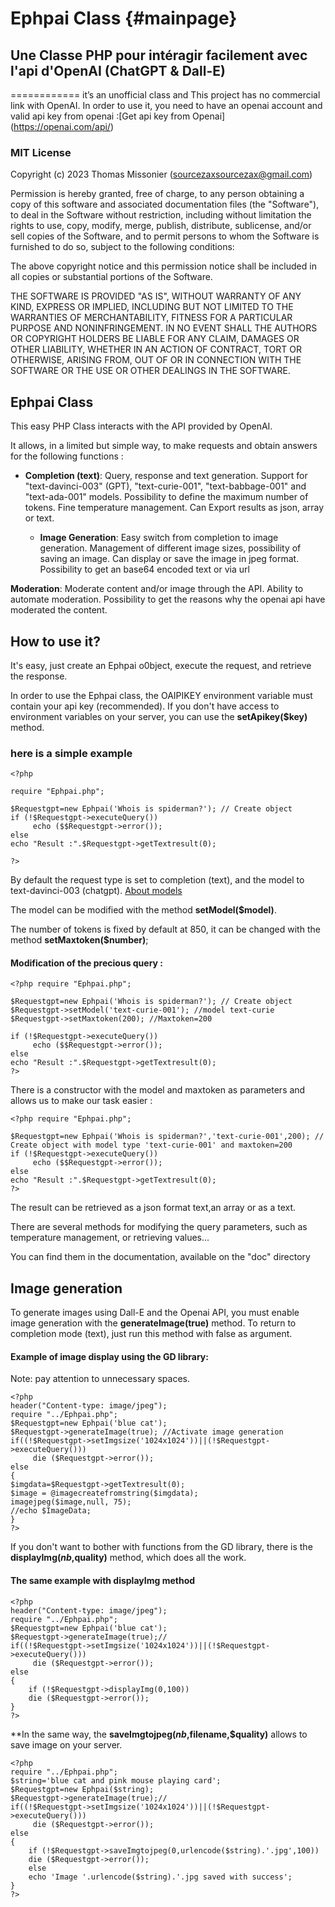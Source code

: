 # Ephpai Class                     {#mainpage}
## Une Classe PHP pour intéragir facilement avec l'api d'OpenAI (ChatGPT & Dall-E)
============
it’s an unofficial class and This project has no commercial link with OpenAI.
In order to use it, you need to have an openai account and valid api key from openai :[Get api key from Openai] (https://openai.com/api/)

### MIT License
Copyright (c) 2023 Thomas Missonier (sourcezaxsourcezax@gmail.com)

Permission is hereby granted, free of charge, to any person obtaining a copy
of this software and associated documentation files (the "Software"), to deal
in the Software without restriction, including without limitation the rights
to use, copy, modify, merge, publish, distribute, sublicense, and/or sell
copies of the Software, and to permit persons to whom the Software is
furnished to do so, subject to the following conditions:

The above copyright notice and this permission notice shall be included in all
copies or substantial portions of the Software.

THE SOFTWARE IS PROVIDED "AS IS", WITHOUT WARRANTY OF ANY KIND, EXPRESS OR
IMPLIED, INCLUDING BUT NOT LIMITED TO THE WARRANTIES OF MERCHANTABILITY,
FITNESS FOR A PARTICULAR PURPOSE AND NONINFRINGEMENT. IN NO EVENT SHALL THE
AUTHORS OR COPYRIGHT HOLDERS BE LIABLE FOR ANY CLAIM, DAMAGES OR OTHER
LIABILITY, WHETHER IN AN ACTION OF CONTRACT, TORT OR OTHERWISE, ARISING FROM,
OUT OF OR IN CONNECTION WITH THE SOFTWARE OR THE USE OR OTHER DEALINGS IN THE
SOFTWARE.

## Ephpai Class

This easy PHP Class interacts with the API provided by OpenAI.

It allows, in a limited but simple way, to make requests and obtain answers for the following functions :

* **Completion (text)**:
  Query, response and text generation. Support for "text-davinci-003" (GPT), "text-curie-001", "text-babbage-001" and "text-ada-001" models. Possibility to define the maximum number of tokens. Fine temperature management. Can Export results as json, array or text.

  * **Image Generation**:
Easy switch from completion to image generation.
Management of different image sizes, possibility of saving an image. Can display or save the image in jpeg format. Possibility to get an base64 encoded text or via url 

**Moderation**:
Moderate content and/or image through the API. Ability to automate moderation. Possibility to get the reasons why the openai api have moderated the content.


## How to use it?

It's easy, just create an Ephpai o0bject, execute the request, and retrieve the response.

In order to use the Ephpai class, the OAIPIKEY environment variable must contain your api key (recommended). If you don't have access to environment variables on your server, you can use the **setApikey($key)** method.

### here is a simple example

```
<?php

require "Ephpai.php";

$Requestgpt=new Ephpai('Whois is spiderman?'); // Create object
if (!$Requestgpt->executeQuery())
     echo ($$Requestgpt->error());
else
echo "Result :".$Requestgpt->getTextresult(0);

?>
```

By default the request type is set to completion (text), and the model to text-davinci-003 (chatgpt).
[About models](https://platform.openai.com/docs/models/overview)

The model can be modified with the method **setModel($model)**.

The number of tokens is fixed by default at 850, it can be changed with the method **setMaxtoken($number)**;

#### Modification of the precious query :
```
<?php require "Ephpai.php";

$Requestgpt=new Ephpai('Whois is spiderman?'); // Create object
$Requestgpt->setModel('text-curie-001'); //model text-curie
$Requestgpt->setMaxtoken(200); //Maxtoken=200

if (!$Requestgpt->executeQuery())
     echo ($$Requestgpt->error());
else
echo "Result :".$Requestgpt->getTextresult(0);
?>
```

There is a constructor with the model and maxtoken as parameters and allows us to make our task easier :

```
<?php require "Ephpai.php";

$Requestgpt=new Ephpai('Whois is spiderman?','text-curie-001',200); // Create object with model type 'text-curie-001' and maxtoken=200 
if (!$Requestgpt->executeQuery())
     echo ($$Requestgpt->error());
else
echo "Result :".$Requestgpt->getTextresult(0);
?>
```
The result can be retrieved as a json format text,an array or as a text.

There are several methods for modifying the query parameters, such as temperature management, or retrieving values...

You can find them in the documentation, available on the "doc" directory

## Image generation 

To generate images using Dall-E and the Openai API, you must enable image generation with the **generateImage(true)** method.
To return to completion mode (text), just run this method with false as argument.


#### Example of image display using the GD library:

Note: pay attention to unnecessary spaces.

```
<?php
header("Content-type: image/jpeg");
require "../Ephpai.php";
$Requestgpt=new Ephpai('blue cat');
$Requestgpt->generateImage(true); //Activate image generation
if((!$Requestgpt->setImgsize('1024x1024'))||(!$Requestgpt->executeQuery()))
     die ($Requestgpt->error());
else
{
$imgdata=$Requestgpt->getTextresult(0);
$image = @imagecreatefromstring($imgdata);
imagejpeg($image,null, 75);
//echo $ImageData;
}
?>
``` 

If you don't want to bother with functions from the GD library, there is the **displayImg($nb,$quality)** method, which does all the work.

#### The same example with displayImg method

```
<?php
header("Content-type: image/jpeg");
require "../Ephpai.php";
$Requestgpt=new Ephpai('blue cat');
$Requestgpt->generateImage(true);//
if((!$Requestgpt->setImgsize('1024x1024'))||(!$Requestgpt->executeQuery()))
     die ($Requestgpt->error());
else
{
    if (!$Requestgpt->displayImg(0,100))
    die ($Requestgpt->error());
}
?>
```
**In the same way, the **saveImgtojpeg($nb,$filename,$quality)** allows to save image on your server.

```
<?php
require "../Ephpai.php";
$string='blue cat and pink mouse playing card';
$Requestgpt=new Ephpai($string);
$Requestgpt->generateImage(true);//
if((!$Requestgpt->setImgsize('1024x1024'))||(!$Requestgpt->executeQuery()))
     die ($Requestgpt->error());
else
{
    if (!$Requestgpt->saveImgtojpeg(0,urlencode($string).'.jpg',100))
    die ($Requestgpt->error());
    else 
    echo 'Image '.urlencode($string).'.jpg saved with success';
}
?>
```



